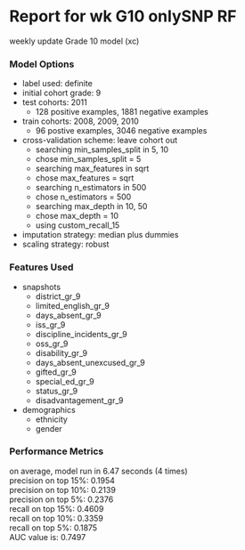 # Report for wk G10 onlySNP RF
weekly update Grade 10 model (xc)

### Model Options
* label used: definite
* initial cohort grade: 9
* test cohorts: 2011
	 * 128 positive examples, 1881 negative examples
* train cohorts: 2008, 2009, 2010
	 * 96 postive examples, 3046 negative examples
* cross-validation scheme: leave cohort out
	 * searching min_samples_split in 5, 10
	 * chose min_samples_split = 5
	 * searching max_features in sqrt
	 * chose max_features = sqrt
	 * searching n_estimators in 500
	 * chose n_estimators = 500
	 * searching max_depth in 10, 50
	 * chose max_depth = 10
	 * using custom_recall_15
* imputation strategy: median plus dummies
* scaling strategy: robust

### Features Used
* snapshots
	 * district_gr_9
	 * limited_english_gr_9
	 * days_absent_gr_9
	 * iss_gr_9
	 * discipline_incidents_gr_9
	 * oss_gr_9
	 * disability_gr_9
	 * days_absent_unexcused_gr_9
	 * gifted_gr_9
	 * special_ed_gr_9
	 * status_gr_9
	 * disadvantagement_gr_9
* demographics
	 * ethnicity
	 * gender

### Performance Metrics
on average, model run in 6.47 seconds (4 times) <br/>precision on top 15%: 0.1954 <br/>precision on top 10%: 0.2139 <br/>precision on top 5%: 0.2376 <br/>recall on top 15%: 0.4609 <br/>recall on top 10%: 0.3359 <br/>recall on top 5%: 0.1875 <br/>AUC value is: 0.7497 <br/>